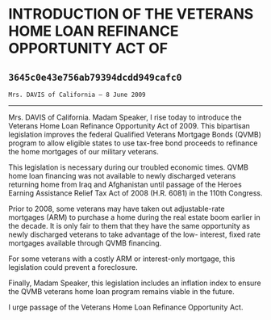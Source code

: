 # INTRODUCTION OF THE VETERANS HOME LOAN REFINANCE OPPORTUNITY ACT OF
## `3645c0e43e756ab79394dcdd949cafc0`
`Mrs. DAVIS of California — 8 June 2009`

---


Mrs. DAVIS of California. Madam Speaker, I rise today to introduce 
the Veterans Home Loan Refinance Opportunity Act of 2009. This 
bipartisan legislation improves the federal Qualified Veterans Mortgage 
Bonds (QVMB) program to allow eligible states to use tax-free bond 
proceeds to refinance the home mortgages of our military veterans.

This legislation is necessary during our troubled economic times. 
QVMB home loan financing was not available to newly discharged veterans 
returning home from Iraq and Afghanistan until passage of the Heroes 
Earning Assistance Relief Tax Act of 2008 (H.R. 6081) in the 110th 
Congress.

Prior to 2008, some veterans may have taken out adjustable-rate 
mortgages (ARM) to purchase a home during the real estate boom earlier 
in the decade. It is only fair to them that they have the same 
opportunity as newly discharged veterans to take advantage of the low-
interest, fixed rate mortgages available through QVMB financing.

For some veterans with a costly ARM or interest-only mortgage, this 
legislation could prevent a foreclosure.

Finally, Madam Speaker, this legislation includes an inflation index 
to ensure the QVMB veterans home loan program remains viable in the 
future.

I urge passage of the Veterans Home Loan Refinance Opportunity Act.
